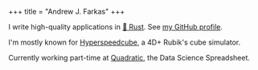 +++
title = "Andrew J. Farkas"
+++

I write high-quality applications in [:crab: Rust][Rust]. See [my GitHub profile].

I'm mostly known for [Hyperspeedcube](/projects/hyperspeedcube), a 4D+ Rubik's cube simulator.

Currently working part-time at [Quadratic], the Data Science Spreadsheet.

[Rust]: https://www.rust-lang.org/
[my GitHub profile]: https://github.com/HactarCE
[Quadratic]: https://www.quadratichq.com/
